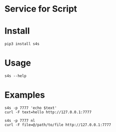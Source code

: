 # Service for Script

# Install
```
pip3 install s4s
```

# Usage
```
s4s --help
```

# Examples
```
s4s -p 7777 'echo $text'
curl -F text=hello http://127.0.0.1:7777

s4s -p 7777 nl
curl -F file=@/path/to/file http://127.0.0.1:7777
```

